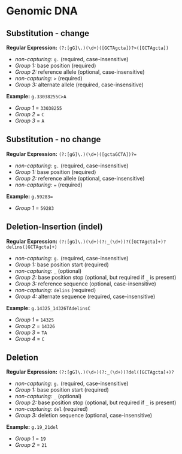 # Genomic DNA 

## Substitution - change
**Regular Expression:** `(?:[gG]\.)(\d+)([GCTAgcta])?>([GCTAgcta])`
- *non-capturing:* `g.` (required, case-insensitive)
- *Group 1:* base position (required)
- *Group 2:* reference allele (optional, case-insensitive)
- *non-capturing:* `>` (required)
- *Group 3:* alternate allele (required, case-insensitive)

**Example:** `g.33038255C>A`
- *Group 1* = `33038255`
- *Group 2* = `C`
- *Group 3* = `A`

## Substitution - no change
**Regular Expression:** `(?:[gG]\.)(\d+)([gctaGCTA])?=`
- *non-capturing:* `g.` (required, case-insensitive)
- *Group 1:* base position (required)
- *Group 2:* reference allele (optional, case-insensitive)
- *non-capturing:* `=` (required)

**Example:** `g.59283=`
- *Group 1* = `59283`

## Deletion-Insertion (indel)
**Regular Expression:** `(?:[gG]\.)(\d+)(?:_(\d+))?([GCTAgcta]+)?delins([GCTAgcta]+)`
- *non-capturing:* `g.` (required, case-insensitive)
- *Group 1:* base position start (required)
- *non-capturing:* `_` (optional)
- *Group 2:* base position stop (optional, but required if `_` is present)
- *Group 3:* reference sequence (optional, case-insensitive)
- *non-capturing:* `delins` (required)
- *Group 4:* alternate sequence (required, case-insensitive)

**Example:** `g.14325_14326TAdelinsC`
- *Group 1* = `14325`
- *Group 2* = `14326`
- *Group 3* = `TA`
- *Group 4* = `C`

## Deletion
**Regular Expression:** `(?:[gG]\.)(\d+)(?:_(\d+))?del([GCTAgcta]+)?`
- *non-capturing:* `g.` (required, case-insensitive)
- *Group 1:* base position start (required)
- *non-capturing:* `_` (optional)
- *Group 2:* base position stop (optional, but required if `_` is present)
- *non-capturing:* `del` (required)
- *Group 3:* deletion sequence (optional, case-insensitive)

**Example:** `g.19_21del`
- *Group 1* = `19`
- *Group 2* = `21`

